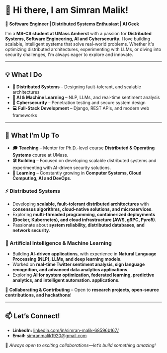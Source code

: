 <!--
**SIMRAN-MALIK19/SIMRAN-MALIK19** is a ✨ _special_ ✨ repository because its `README.md` (this file) appears on your GitHub profile.

Here are some ideas to get you started:

- 🔭 I’m currently working on ...
- 🌱 I’m currently learning ...
- 👯 I’m looking to collaborate on ...
- 🤔 I’m looking for help with ...
- 💬 Ask me about ...
- 📫 How to reach me: ...
- 😄 Pronouns: ...
- ⚡ Fun fact: ...
-->

# 👋 Hi there, I am Simran Malik!

🚀 **Software Engineer | Distributed Systems Enthusiast | AI Geek**

I'm a **MS-CS student at UMass Amherst** with a passion for **Distributed Systems, Software Engineering, AI and Cybersecurity**. I love building scalable, intelligent systems that solve real-world problems. Whether it's optimizing distributed architectures, experimenting with LLMs, or diving into security challenges, I'm always eager to explore and innovate.

---

## 💡 What I Do

- **🔗 Distributed Systems** – Designing fault-tolerant, and scalable architectures
- **🤖 AI & Machine Learning** – NLP, LLMs, and real-time sentiment analysis
- **🔐 Cybersecurity** – Penetration testing and secure system design
- **💻 Full-Stack Development** – Django, REST APIs, and modern web frameworks

---

## 📌 What I’m Up To

- **🎓 Teaching** – Mentor for Ph.D.-level course **Distributed & Operating Systems** course at UMass.
- **🛠 Building** – Focused on developing scalable distributed systems and experimenting with AI-driven security solutions.
- **📖 Learning** – Constantly growing in **Computer Systems, Cloud Computing, AI and DevOps**.


### ⚡ Distributed Systems
- Developing **scalable, fault-tolerant distributed architectures** with **consensus algorithms, cloud-native solutions, and microservices**.
- Exploring **multi-threaded programming, containerized deployments (Docker, Kubernetes), and cloud infrastructure (AWS, gRPC, Pyro5)**.
- Passionate about **system reliability, distributed databases, and network security**.

### 🤖 Artificial Intelligence & Machine Learning
- Building **AI-driven applications**, with experience in **Natural Language Processing (NLP), LLMs, and deep learning models**.
- Worked on **real-time Twitter sentiment analysis, sign language recognition, and advanced data analytics applications**.
- Exploring **AI for system optimization, federated learning, predictive analytics, and intelligent automation. applications**.

🔹 **Collaborating & Contributing** – Open to **research projects, open-source contributions, and hackathons**!

---

## 📫 Let’s Connect!

- **LinkedIn:** [linkedin.com/in/simran-malik-68596b167/](https://www.linkedin.com/in/simran-malik-68596b167/)
- **Email:** simranmalik1920@gmail.com

🚀 *Always open to exciting collaborations—let’s build something amazing!*
